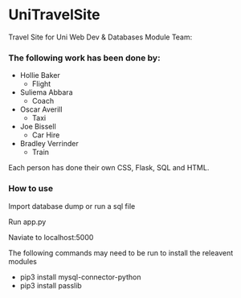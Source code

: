 # UniTravelSite
Travel Site for Uni Web Dev &amp; Databases Module
Team:

### The following work has been done by:

* Hollie Baker
  * Flight
* Suliema Abbara
  * Coach
* Oscar Averill
  * Taxi
* Joe Bissell
  * Car Hire
* Bradley Verrinder
  * Train

Each person has done their own CSS, Flask, SQL and HTML.

### How to use

Import database dump or run a sql file

Run app.py

Naviate to localhost:5000

The following commands may need to be run to install the releavent modules

* pip3 install mysql-connector-python
* pip3 install passlib